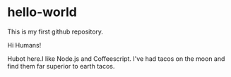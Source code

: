 # hello-world
This is my first github repository.

Hi Humans!

Hubot here.I like Node.js and Coffeescript.
I've had tacos on the moon and find them far superior to earth tacos.
